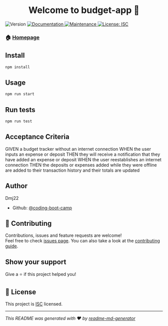 <h1 align="center">Welcome to budget-app 👋</h1>
<p>
  <img alt="Version" src="https://img.shields.io/badge/version-1.0.0-blue.svg?cacheSeconds=2592000" />
  <a href="https://github.com/coding-boot-camp/unit18hw#readme" target="_blank">
    <img alt="Documentation" src="https://img.shields.io/badge/documentation-yes-brightgreen.svg" />
  </a>
  <a href="https://github.com/coding-boot-camp/unit18hw/graphs/commit-activity" target="_blank">
    <img alt="Maintenance" src="https://img.shields.io/badge/Maintained%3F-yes-green.svg" />
  </a>
  <a href="https://github.com/coding-boot-camp/unit18hw/blob/master/LICENSE" target="_blank">
    <img alt="License: ISC" src="https://img.shields.io/github/license/coding-boot-camp/budget-app" />
  </a>
</p>

### 🏠 [Homepage](https://github.com/coding-boot-camp/unit18hw#readme)

## Install

```sh
npm install
```

## Usage

```sh
npm run start
```

## Run tests

```sh
npm run test
```
## Acceptance Criteria
GIVEN a budget tracker without an internet connection
WHEN the user inputs an expense or deposit
THEN they will receive a notification that they have added an expense or deposit
WHEN the user reestablishes an internet connection
THEN the deposits or expenses added while they were offline are added to their transaction history and their totals are updated

## Author
Dmj22

* Github: [@coding-boot-camp](https://github.com/coding-boot-camp)

## 🤝 Contributing

Contributions, issues and feature requests are welcome!<br />Feel free to check [issues page](https://github.com/coding-boot-camp/unit18hw/issues). You can also take a look at the [contributing guide](https://github.com/coding-boot-camp/unit18hw/blob/master/CONTRIBUTING.md).

## Show your support

Give a ⭐️ if this project helped you!

## 📝 License

This project is [ISC](https://github.com/coding-boot-camp/unit18hw/blob/master/LICENSE) licensed.

***
_This README was generated with ❤️ by [readme-md-generator](https://github.com/kefranabg/readme-md-generator)_
